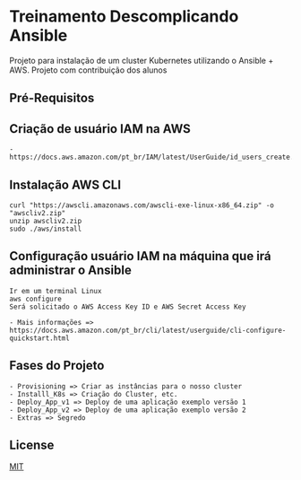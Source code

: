 # Treinamento Descomplicando Ansible

Projeto para instalação de um cluster Kubernetes utilizando o Ansible + AWS.
Projeto com contribuição dos alunos

## Pré-Requisitos

## Criação de usuário IAM na AWS
```
- https://docs.aws.amazon.com/pt_br/IAM/latest/UserGuide/id_users_create.html
```
## Instalação AWS CLI
```
curl "https://awscli.amazonaws.com/awscli-exe-linux-x86_64.zip" -o "awscliv2.zip"
unzip awscliv2.zip
sudo ./aws/install
```
## Configuração usuário IAM na máquina que irá administrar o Ansible
```
Ir em um terminal Linux
aws configure
Será solicitado o AWS Access Key ID e AWS Secret Access Key

- Mais informações => https://docs.aws.amazon.com/pt_br/cli/latest/userguide/cli-configure-quickstart.html
```

## Fases do Projeto
```
- Provisioning => Criar as instâncias para o nosso cluster
- Installl_K8s => Criação do Cluster, etc.
- Deploy_App_v1 => Deploy de uma aplicação exemplo versão 1
- Deploy_App_v2 => Deploy de uma aplicação exemplo versão 2
- Extras => Segredo
```


## License
[MIT](https://choosealicense.com/licenses/mit/)
